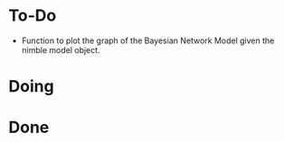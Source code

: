 # To-Do
- Function to plot the graph of the Bayesian Network Model given the nimble model object.

# Doing 

# Done

